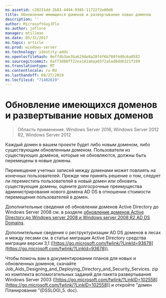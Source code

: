 ```yaml
---
ms.assetid: c20231dd-2b83-4494-9385-1172272e00d6
title: Обновление имеющихся доменов и развертывание новых доменов
description: ''
author: MicrosoftGuyJFlo
ms.author: joflore
manager: mtillman
ms.date: 05/31/2017
ms.topic: article
ms.prod: windows-server
ms.technology: identity-adds
ms.openlocfilehash: 0effdb3ae3ba6294e8a28f4f6b780f4d0c6a8582
ms.sourcegitcommit: 6aff3d88ff22ea141a6ea6572a5ad8dd6321f199
ms.translationtype: MT
ms.contentlocale: ru-RU
ms.lasthandoff: 09/27/2019
ms.locfileid: "71402619"
---
```

# <a name="determining-whether-to-upgrade-existing-domains-or-deploy-new-domains"></a>Обновление имеющихся доменов и развертывание новых доменов

>Область применения. Windows Server 2016, Windows Server 2012 R2, Windows Server 2012

Каждый домен в вашем проекте будет либо новым доменом, либо существующим обновленным доменом. Пользователи из существующих доменов, которые не обновляются, должны быть перемещены в новые домены.  
  
Перемещение учетных записей между доменами может повлиять на конечных пользователей. Прежде чем принять решение о том, следует ли переместить пользователей в новый домен или обновить существующие домены, оцените долгосрочные преимущества администрирования нового домена AD DS в отношении стоимости перемещения пользователей в домен.  
  
Дополнительные сведения об обновлении доменов Active Directory до Windows Server 2008 см. в разделе [обновление доменов Active Directory до Windows server 2008 и Windows server 2008 R2 AD DS Domains](https://technet.microsoft.com/library/cc731188.aspx).  
  
Дополнительные сведения о реструктуризации AD DS доменов в лесах и между лесами см. в статье миграция Active Directory средства миграции версии 3,1 ([https://go.microsoft.com/fwlink/?LinkId=93678](https://go.microsoft.com/fwlink/?LinkId=93678)).  
  
Чтобы помочь вам в документировании планов для новых и обновленных доменов, скачайте Job_Aids_Designing_and_Deploying_Directory_and_Security_Services. zip из комплекта вспомогательных заданий для пакета развертывания Windows Server 2003 ([https://go.microsoft.com/fwlink/?LinkID=102558](https://go.microsoft.com/fwlink/?LinkID=102558)) и откройте "домен Планирование "(DSSLOGI_5. doc).  
  


